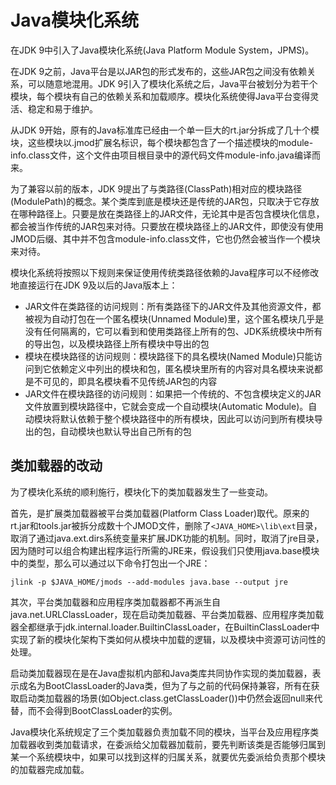 # Java模块化系统

在JDK 9中引入了Java模块化系统(Java Platform Module System，JPMS)。

在JDK 9之前，Java平台是以JAR包的形式发布的，这些JAR包之间没有依赖关系，可以随意地混用。JDK 9引入了模块化系统之后，Java平台被划分为若干个模块，每个模块有自己的依赖关系和加载顺序。模块化系统使得Java平台变得灵活、稳定和易于维护。

从JDK 9开始，原有的Java标准库已经由一个单一巨大的rt.jar分拆成了几十个模块，这些模块以.jmod扩展名标识，每个模块都包含了一个描述模块的module-info.class文件，这个文件由项目根目录中的源代码文件module-info.java编译而来。

为了兼容以前的版本，JDK 9提出了与类路径(ClassPath)相对应的模块路径(ModulePath)的概念。某个类库到底是模块还是传统的JAR包，只取决于它存放在哪种路径上。只要是放在类路径上的JAR文件，无论其中是否包含模块化信息，都会被当作传统的JAR包来对待。只要放在模块路径上的JAR文件，即使没有使用JMOD后缀、其中并不包含module-info.class文件，它也仍然会被当作一个模块来对待。

模块化系统将按照以下规则来保证使用传统类路径依赖的Java程序可以不经修改地直接运行在JDK 9及以后的Java版本上：

- JAR文件在类路径的访问规则：所有类路径下的JAR文件及其他资源文件，都被视为自动打包在一个匿名模块(Unnamed Module)里，这个匿名模块几乎是没有任何隔离的，它可以看到和使用类路径上所有的包、JDK系统模块中所有的导出包，以及模块路径上所有模块中导出的包
- 模块在模块路径的访问规则：模块路径下的具名模块(Named Module)只能访问到它依赖定义中列出的模块和包，匿名模块里所有的内容对具名模块来说都是不可见的，即具名模块看不见传统JAR包的内容
- JAR文件在模块路径的访问规则：如果把一个传统的、不包含模块定义的JAR文件放置到模块路径中，它就会变成一个自动模块(Automatic Module)。自动模块将默认依赖于整个模块路径中的所有模块，因此可以访问到所有模块导出的包，自动模块也默认导出自己所有的包

## 类加载器的改动

为了模块化系统的顺利施行，模块化下的类加载器发生了一些变动。

首先，是扩展类加载器被平台类加载器(Platform Class Loader)取代。原来的rt.jar和tools.jar被拆分成数十个JMOD文件，删除了`<JAVA_HOME>\lib\ext`目录，取消了通过java.ext.dirs系统变量来扩展JDK功能的机制。同时，取消了jre目录，因为随时可以组合构建出程序运行所需的JRE来，假设我们只使用java.base模块中的类型，那么可以通过以下命令打包出一个JRE：

```
jlink -p $JAVA_HOME/jmods --add-modules java.base --output jre
```

其次，平台类加载器和应用程序类加载器都不再派生自java.net.URLClassLoader，现在启动类加载器、平台类加载器、应用程序类加载器全都继承于jdk.internal.loader.BuiltinClassLoader，在BuiltinClassLoader中实现了新的模块化架构下类如何从模块中加载的逻辑，以及模块中资源可访问性的处理。

启动类加载器现在是在Java虚拟机内部和Java类库共同协作实现的类加载器，表示成名为BootClassLoader的Java类，但为了与之前的代码保持兼容，所有在获取启动类加载器的场景(如Object.class.getClassLoader())中仍然会返回null来代替，而不会得到BootClassLoader的实例。

Java模块化系统规定了三个类加载器负责加载不同的模块，当平台及应用程序类加载器收到类加载请求，在委派给父加载器加载前，要先判断该类是否能够归属到某一个系统模块中，如果可以找到这样的归属关系，就要优先委派给负责那个模块的加载器完成加载。
